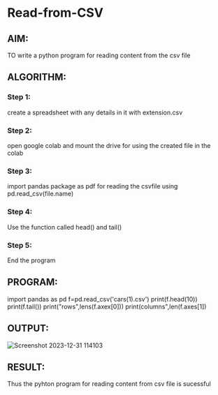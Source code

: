 # Read-from-CSV

## AIM:
TO write a python program for reading content from the csv file
## ALGORITHM:
### Step 1:
create a spreadsheet with any details in it with extension.csv
### Step 2:
open google colab and mount the drive for using the created file in the colab
### Step 3:
import pandas package as pdf for reading the csvfile using pd.read_csv(file.name)                              
### Step 4:
Use the function called head() and tail()
### Step 5:
End the program
## PROGRAM:
import pandas as pd
f=pd.read_csv('cars(1).csv')
print(f.head(10))
print(f.tail())
print("rows",lens(f.axex[0]))
print(columns",len(f.axes[1])

## OUTPUT:
![Screenshot 2023-12-31 114103](https://github.com/23008859/Read-from-CSV/assets/139117979/6b6793b3-c467-4520-84ea-70a8d3d0e60a)

## RESULT: 
Thus the pyhton program for reading content from csv file is sucessful
